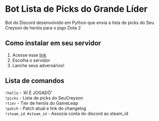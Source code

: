 # Bot Lista de Picks do Grande Líder

Bot do Discord desenvolvido em Python que envia a lista de picks do Seu Creyson de heróis para o jogo Dota 2 

## Como instalar em seu servidor

1. Acesse esse [link](https://discordapp.com/api/oauth2/authorize?client_id=553236585739714560&permissions=0&scope=bot)
2. Escolha o servidor
3. Lanche seus adversários!

## Lista de comandos

`!hello` - 'AÍ É JOGADÔ'  
`!picks` - Lista de picks do SeuCreyson  
`!tier` - Tier de heróis do GameLeap  
`!patch` - Patch atual e link do changelog  
`!steam_id #steam_id` - Associa conta do discord ao steam_id
